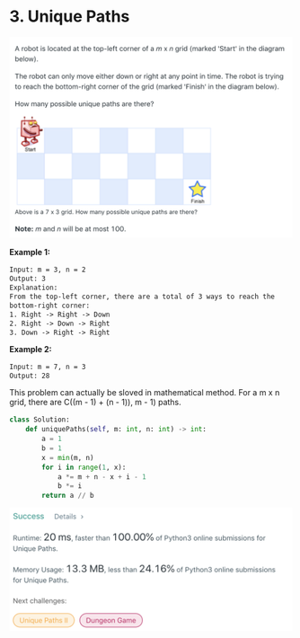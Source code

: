 # 3. Unique Paths

![62. Unique Paths](.gitbook/assets/image%20%288%29.png)

**Example 1:**

```text
Input: m = 3, n = 2
Output: 3
Explanation:
From the top-left corner, there are a total of 3 ways to reach the bottom-right corner:
1. Right -> Right -> Down
2. Right -> Down -> Right
3. Down -> Right -> Right
```

**Example 2:**

```text
Input: m = 7, n = 3
Output: 28
```

This problem can actually be sloved in mathematical method. For a m x n grid, there are C\(\(m - 1\) + \(n - 1\)\), m - 1\) paths.

```python
class Solution:
    def uniquePaths(self, m: int, n: int) -> int:
        a = 1
        b = 1
        x = min(m, n)
        for i in range(1, x):
            a *= m + n - x + i - 1
            b *= i
        return a // b
```

![](.gitbook/assets/image%20%282%29.png)

